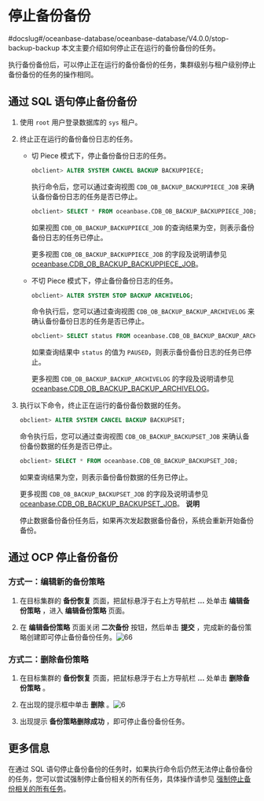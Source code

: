 停止备份备份 
===========================
#docslug#/oceanbase-database/oceanbase-database/V4.0.0/stop-backup-backup
本文主要介绍如何停止正在运行的备份备份的任务。

执行备份备份后，可以停止正在运行的备份备份的任务，集群级别与租户级别停止备份备份的任务的操作相同。

通过 SQL 语句停止备份备份 
------------------------------------

1. 使用 `root` 用户登录数据库的 `sys` 租户。

   

2. 终止正在运行的备份备份日志的任务。

   * 切 Piece 模式下，停止备份备份日志的任务。

     ```sql
     obclient> ALTER SYSTEM CANCEL BACKUP BACKUPPIECE;
     ```

     

     执行命令后，您可以通过查询视图 `CDB_OB_BACKUP_BACKUPPIECE_JOB` 来确认备份备份日志的任务是否已停止。

     ```sql
     obclient> SELECT * FROM oceanbase.CDB_OB_BACKUP_BACKUPPIECE_JOB;
     ```

     

     如果视图 `CDB_OB_BACKUP_BACKUPPIECE_JOB` 的查询结果为空，则表示备份备份日志的任务已停止。

     更多视图 `CDB_OB_BACKUP_BACKUPPIECE_JOB` 的字段及说明请参见 [oceanbase.CDB_OB_BACKUP_BACKUPPIECE_JOB](../../../13.system-reference/1.reference-mysql-mode/1.system-view-4/2.dictionary-view-5/77.oceanbase-cdb_ob_backup_backuppiece_job-2.md)。
     
   
   * 不切 Piece 模式下，停止备份备份日志的任务。

     ```sql
     obclient> ALTER SYSTEM STOP BACKUP ARCHIVELOG;
     ```

     

     命令执行后，您可以通过查询视图 `CDB_OB_BACKUP_BACKUP_ARCHIVELOG` 来确认备份备份日志的任务是否已停止。

     ```sql
     obclient> SELECT status FROM oceanbase.CDB_OB_BACKUP_BACKUP_ARCHIVELOG WHERE tenant_id=1;
     ```

     

     如果查询结果中 `status` 的值为 `PAUSED`，则表示备份备份日志的任务已停止。

     更多视图 `CDB_OB_BACKUP_BACKUP_ARCHIVELOG` 的字段及说明请参见 [oceanbase.CDB_OB_BACKUP_BACKUP_ARCHIVELOG](t2076145.md#topic-2076145)。
     
   

   

3. 执行以下命令，终止正在运行的备份备份数据的任务。

   ```sql
   obclient> ALTER SYSTEM CANCEL BACKUP BACKUPSET;
   ```

   

   命令执行后，您可以通过查询视图 `CDB_OB_BACKUP_BACKUPSET_JOB` 来确认备份备份数据的任务是否已停止。

   ```sql
   obclient> SELECT * FROM oceanbase.CDB_OB_BACKUP_BACKUPSET_JOB;
   ```

   

   如果查询结果为空，则表示备份备份数据的任务已停止。

   更多视图 `CDB_OB_BACKUP_BACKUPSET_JOB` 的字段及说明请参见 [oceanbase.CDB_OB_BACKUP_BACKUPSET_JOB](../../../13.system-reference/1.reference-mysql-mode/1.system-view-4/2.dictionary-view-5/81.oceanbase-cdb_ob_backup_backupset_job-2.md)。
   **说明**

   

   停止数据备份备份任务后，如果再次发起数据备份备份，系统会重新开始备份备份。
   




通过 OCP 停止备份备份 
----------------------------------

### 方式一：编辑新的备份策略 

1. 在目标集群的 **备份恢复** 页面，把鼠标悬浮于右上方导航栏 **...** 处单击 **编辑备份策略** ，进入 **编辑备份策略** 页面。

   

2. 在 **编辑备份策略** 页面关闭 **二次备份** 按钮，然后单击 **提交** ，完成新的备份策略创建即可停止备份备份任务。![66](https://help-static-aliyun-doc.aliyuncs.com/assets/img/zh-CN/1868358461/p378068.png)

   




### 方式二：删除备份策略 

1. 在目标集群的 **备份恢复** 页面，把鼠标悬浮于右上方导航栏 **...** 处单击 **删除备份策略** 。

   

2. 在出现的提示框中单击 **删除** 。![6](https://help-static-aliyun-doc.aliyuncs.com/assets/img/zh-CN/1868358461/p378079.png)

   

3. 出现提示 **备份策略删除成功** ，即可停止备份备份任务。

   




更多信息 
-------------------------

在通过 SQL 语句停止备份备份的任务时，如果执行命令后仍然无法停止备份备份的任务，您可以尝试强制停止备份相关的所有任务，具体操作请参见 [强制停止备份相关的所有任务](../6.routine-maintenance-1/2.force-stop-all-backup-related-tasks.md)。
